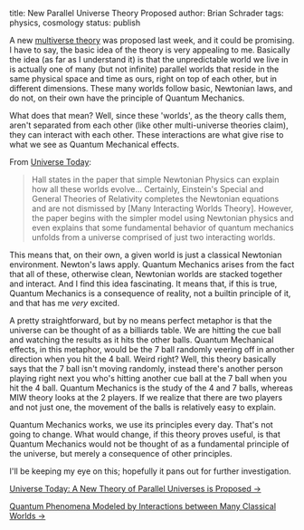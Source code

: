 title: New Parallel Universe Theory Proposed
author: Brian Schrader
tags: physics, cosmology
status: publish

A new [multiverse theory][1] was proposed last week, and it could be promising. I have to say, the basic idea of the theory is very appealing to me. Basically the idea (as far as I understand it) is that the unpredictable world we live in is actually one of many (but not infinite) parallel worlds that reside in the same physical space and time as ours, right on top of each other, but in different dimensions. These many worlds follow basic, Newtonian laws, and do not, on their own have the principle of Quantum Mechanics. 

What does that mean? Well, since these 'worlds', as the theory calls them, aren't separated from each other (like other multi-universe theories claim), they can interact with each other. These interactions are what give rise to what we see as Quantum Mechanical effects. 

[1]: http://en.wikipedia.org/wiki/Multiverse

From [Universe Today][2]:
> Hall states in the paper that simple Newtonian Physics can explain how all these worlds evolve... Certainly, Einstein's Special and General Theories of Relativity completes the Newtonian equations and are not dismissed by [Many Interacting Worlds Theory]. However, the paper begins with the simpler model using Newtonian physics and even explains that some fundamental behavior of quantum mechanics unfolds from a universe comprised of just two interacting worlds.

[2]: http://www.universetoday.com/

This means that, on their own, a given world is just a classical Newtonian environment. Newton's laws apply. Quantum Mechanics arises from the fact that all of these, otherwise clean, Newtonian worlds are stacked together and interact. And I find this idea fascinating. It means that, if this is true, Quantum Mechanics is a consequence of reality, not a builtin principle of it, and that has me *very* excited.

A pretty straightforward, but by no means perfect metaphor is that the universe can be thought of as a billiards table. We are hitting the cue ball and watching the results as it hits the other balls. Quantum Mechanical effects, in this metaphor, would be the 7 ball randomly veering off in another direction when you hit the 4 ball. Weird right? Well, this theory basically says that the 7 ball isn't moving randomly, instead there's another person playing right next you who's hitting another cue ball at the 7 ball when you hit the 4 ball. Quantum Mechanics is the study of the 4 and 7 balls, whereas MIW theory looks at the 2 players. If we realize that there are two players and not just one, the movement of the balls is relatively easy to explain.

Quantum Mechanics works, we use its principles every day. That's not going to change. What would change, if this theory proves useful, is that Quantum Mechanics would not be thought of as a fundamental principle of the universe, but merely a consequence of other principles.

I'll be keeping my eye on this; hopefully it pans out for further investigation.

[Universe Today: A New Theory of Parallel Universes is Proposed &#8594;](http://www.universetoday.com/115915/the-world-is-not-enough-a-new-theory-of-parallel-universes-is-proposed/)

[Quantum Phenomena Modeled by Interactions between Many Classical Worlds &#8594;](https://journals.aps.org/prx/abstract/10.1103/PhysRevX.4.041013#s3)